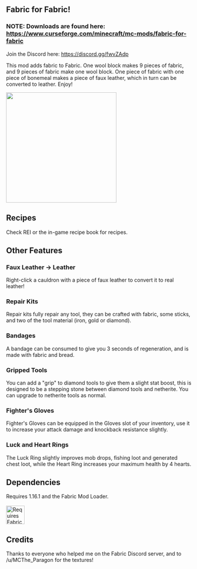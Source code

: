 ## Fabric for Fabric!
### NOTE: Downloads are found here: https://www.curseforge.com/minecraft/mc-mods/fabric-for-fabric

Join the Discord here: https://discord.gg/fwvZAdp

This mod adds fabric to Fabric. One wool block makes 9 pieces of fabric, and 9 pieces of fabric make one wool block.
One piece of fabric with one piece of bonemeal makes a piece of faux leather, which in turn can be converted to leather. Enjoy!

<img src="2020-07-31_11.28.22.png" height="300">

## Recipes 
Check REI or the in-game recipe book for recipes.

## Other Features
### Faux Leather -> Leather
Right-click a cauldron with a piece of faux leather to convert it to real leather!
### Repair Kits
Repair kits fully repair any tool, they can be crafted with fabric, some sticks, and two of the tool material (iron, gold or diamond).
### Bandages
A bandage can be consumed to give you 3 seconds of regeneration, and is made with fabric and bread.
### Gripped Tools
You can add a "grip" to diamond tools to give them a slight stat boost, this is designed to be a stepping stone between diamond tools and netherite. You can upgrade to netherite tools as normal.
### Fighter's Gloves 
Fighter's Gloves can be equipped in the Gloves slot of your inventory, use it to increase your attack damage and knockback resistance slightly.
### Luck and Heart Rings
The Luck Ring slightly improves mob drops, fishing loot and generated chest loot, while the Heart Ring increases your maximum health by 4 hearts.

## Dependencies
Requires 1.16.1 and the Fabric Mod Loader. <br> <br> <img src="https://i.imgur.com/bTus4wH.png" alt="Requires Fabric API" height="50">

## Credits
Thanks to everyone who helped me on the Fabric Discord server, and to /u/MCThe_Paragon for the textures!
